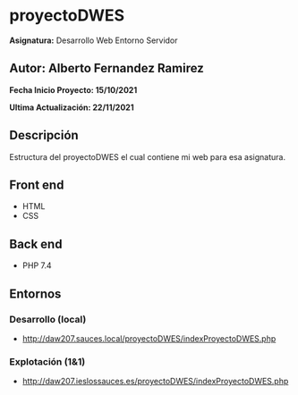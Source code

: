 # proyectoDWES
**Asignatura:** Desarrollo Web Entorno Servidor

## Autor: Alberto Fernandez Ramirez

**Fecha Inicio Proyecto: 15/10/2021**

**Ultima Actualización: 22/11/2021**

## Descripción 
Estructura del proyectoDWES el cual contiene mi web para esa asignatura.

## Front end
- HTML
- CSS

## Back end
- PHP 7.4

## Entornos
### Desarrollo (local)
-  http://daw207.sauces.local/proyectoDWES/indexProyectoDWES.php
### Explotación (1&1)
-  http://daw207.ieslossauces.es/proyectoDWES/indexProyectoDWES.php